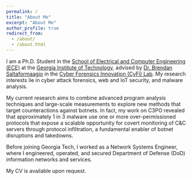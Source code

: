 ```yaml
---
permalink: /
title: "About Me"
excerpt: "About Me"
author_profile: true
redirect_from: 
  - /about/
  - /about.html
---
```


I am a Ph.D. Student in the [School of Electrical and Computer Engineering (ECE)](https://www.ece.gatech.edu/) at the [Georgia Institute of Technology](https://www.gatech.edu/), advised by [Dr. Brendan Saltaformaagio](https://saltaformaggio.ece.gatech.edu/) in the [Cyber Forensics Innovation (CyFi) Lab](https://cyfi.ece.gatech.edu/). My research interests lie in cyber attack forensics, web and IoT security, and malware analysis. 

My current research aims to combine advanced program analysis techniques and large-scale measurements to explore new methods that target counteractions against botnets. In fact, my work on C3PO revealed that approximately 1 in 3 malware use one or more over-permissioned protocols that expose a scalable opportunity for covert monitoring of C&C servers through protocol infiltration, a fundamental enabler of botnet disruptions and takedowns. 

Before joining Georgia Tech, I worked as a Network Systems Engineer, where I engineered, operated, and secured Department of Defense (DoD) information networks and services.

My CV is available upon request.
